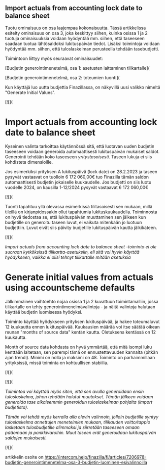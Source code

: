 ## Import actuals from accounting lock date to balance sheet

Tuotu ominaisuus on osa laajempaa kokonaisuutta. Tässä artikkelissa esitelty ominaisuus on osa 3, joka keskittyy siihen, kuinka osissa 1 ja 2 tuotuja ominaisuuksia voidaan hyödyntää mm. siihen, että taseeseen saadaan tuotua lähtösaldoksi lukituspäivän tiedot. Lisäksi toimintoja voidaan hyödyntää mm. siihen, että tuloslaskelman perusteella tehdään tasebudjetti.

Toimintoon liittyy myös seuraavat ominaisuudet:

[Budjetin generointimenetelmä, osa 1: asetusten laittaminen tilikartalle](

[Budjetin generointimenetelmä, osa 2: toteumien tuonti](

Kun käyttäjä luo uutta budjettia Finazillassa, on näkyvillä uusi valikko nimeltä "Generate Initial Values".

[![](

# **Import actuals from accounting lock date to balance sheet**

Kyseinen valinta tarkoittaa käytännössä sitä, että luotavan uuden budjetin taseeseen voidaan generoida automaattisesti lukituspäivän mukaiset saldot. Generointi tehdään koko taseeseen *yritystasoisesti.* Taseen lukuja ei siis kohdisteta dimensioille.

Jos esimerkiksi yrityksen A lukituspäivä (lock date) on 28.2.2023 ja taseen pysyvät vastaavat on tuolloin 6 172 060,00€ tuo Finazilla tämän saldon automaattisesti budjetin jokaiselle kuukaudelle. Jos budjetti on siis luotu vuodelle 2024, on kausilla 1-12/2024 pysyvät vastaavat 6 172 060,00€

[![](

Tuonti tapahtuu yllä olevassa esimerkissä tilitasoisesti sen mukaan, millä tileillä on kirjanpidossakin ollut tapahtumia lukituskuukaudella. Toiminnosta on hyvä tiedostaa se, että lukituspäivän muuttaminen sen jälkeen kun budjetille on generoitu taseen luvut, ei vaikuta mitenkään jo luotuun budjettiin. Luvut eivät siis päivity budjetille lukituspäivän kautta jälkikäteen.

[![](

*Import actuals from accounting lock date to balance sheet -toiminto ei ole suoraan kytköksissä tilikartta-asetuksiin, eli sitä voi hyvin käyttää hyödykseen, vaikka ei olisi tehnyt tilikartalle mitään asetuksia*

# **Generate initial values from actuals using accountscheme defaults**

Jälkimmäinen vaihtoehto nojaa osissa 1 ja 2 kuvattuun toimintamalliin, jossa tilikartalle on tehty generointimenelmävalintoja - ja näitä valintoja halutaan käyttää budjetin luomisessa hyödyksi.

Toiminto käyttää hyödykseen yrityksen lukituspäivää, ja hakee toteumaluvut 12 kuukautta ennen lukituspäivää. Kuukausien määrää voi itse säätää oikean reunan "months of source data" kentän kautta. Oletuksena kentässä on 12 kuukautta.

Month of source data kohdasta on hyvä ymmärtää, että mitä isompi luku kenttään laitetaan, sen parempi tämä on ennustettavuuden kannalta (pitkän ajan trendi). Minimi on nolla ja maksimi on 48. Toiminto on parhaimmillaan yrityksissä, missä toiminta on kohtuullisen stabiilia.

[![](

[![](

*Toimintoa voi käyttää myös siten, että sen avulla generoidaan ensin tuloslaskelma, johon tehdään halutut muutokset. Tämän jälkeen voidaan generoida tase aikaisemmin generoidun tuloslaskelman pohjalta (import budjetista).* 

*Tämän voi tehdä myös kerralla alla olevin valinnoin, jolloin budjetille syntyy tuloslaskelma annettujen menetelmien mukaan, tilikauden voitto/tappio lasketaan tulosbudjetille alimmaksi ja siirretään taseeseen omaan pääomaan ja pankkivaroihin. Muut taseen erät generoidaan lukituspäivän saldojen mukaisesti.* 

[![](



artikkelin osoite on https://intercom.help/finazilla/fi/articles/7206978-budjetin-generointimenetelma-osa-3-budjetin-luominen-esivalinnoilla

